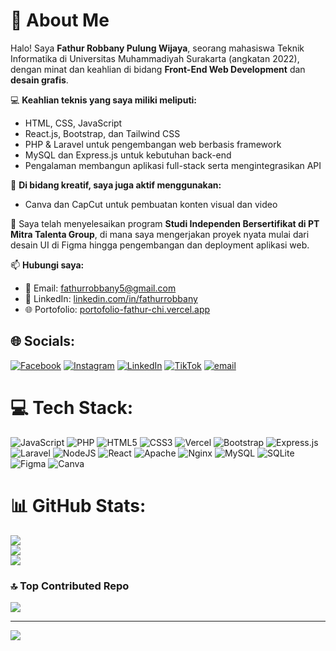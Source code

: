 # 💫 About Me
Halo! Saya **Fathur Robbany Pulung Wijaya**, seorang mahasiswa Teknik Informatika di Universitas Muhammadiyah Surakarta (angkatan 2022), dengan minat dan keahlian di bidang **Front-End Web Development** dan **desain grafis**.

💻 **Keahlian teknis yang saya miliki meliputi:**

- HTML, CSS, JavaScript  
- React.js, Bootstrap, dan Tailwind CSS  
- PHP & Laravel untuk pengembangan web berbasis framework  
- MySQL dan Express.js untuk kebutuhan back-end  
- Pengalaman membangun aplikasi full-stack serta mengintegrasikan API  

🎨 **Di bidang kreatif, saya juga aktif menggunakan:**

- Canva dan CapCut untuk pembuatan konten visual dan video  

🌱 Saya telah menyelesaikan program **Studi Independen Bersertifikat di PT Mitra Talenta Group**, di mana saya mengerjakan proyek nyata mulai dari desain UI di Figma hingga pengembangan dan deployment aplikasi web.

📫 **Hubungi saya:**

- 📧 Email: fathurrobbany5@gmail.com  
- 🔗 LinkedIn: [linkedin.com/in/fathurrobbany](https://www.linkedin.com/in/fathurrobbany/)  
- 🌐 Portofolio: [portofolio-fathur-chi.vercel.app](https://portofolio-fathur-chi.vercel.app/)


## 🌐 Socials:
[![Facebook](https://img.shields.io/badge/Facebook-%231877F2.svg?logo=Facebook&logoColor=white)](https://facebook.com/fathurrobbany) [![Instagram](https://img.shields.io/badge/Instagram-%23E4405F.svg?logo=Instagram&logoColor=white)](https://instagram.com/fathurrobbany_) [![LinkedIn](https://img.shields.io/badge/LinkedIn-%230077B5.svg?logo=linkedin&logoColor=white)](https://linkedin.com/in/fathurrobbany) [![TikTok](https://img.shields.io/badge/TikTok-%23000000.svg?logo=TikTok&logoColor=white)](https://tiktok.com/@pegasusss19) [![email](https://img.shields.io/badge/Email-D14836?logo=gmail&logoColor=white)](mailto:fathurrobbany5@gmail.com) 

# 💻 Tech Stack:
![JavaScript](https://img.shields.io/badge/javascript-%23323330.svg?style=flat&logo=javascript&logoColor=%23F7DF1E) ![PHP](https://img.shields.io/badge/php-%23777BB4.svg?style=flat&logo=php&logoColor=white) ![HTML5](https://img.shields.io/badge/html5-%23E34F26.svg?style=flat&logo=html5&logoColor=white) ![CSS3](https://img.shields.io/badge/css3-%231572B6.svg?style=flat&logo=css3&logoColor=white) ![Vercel](https://img.shields.io/badge/vercel-%23000000.svg?style=flat&logo=vercel&logoColor=white) ![Bootstrap](https://img.shields.io/badge/bootstrap-%238511FA.svg?style=flat&logo=bootstrap&logoColor=white) ![Express.js](https://img.shields.io/badge/express.js-%23404d59.svg?style=flat&logo=express&logoColor=%2361DAFB) ![Laravel](https://img.shields.io/badge/laravel-%23FF2D20.svg?style=flat&logo=laravel&logoColor=white) ![NodeJS](https://img.shields.io/badge/node.js-6DA55F?style=flat&logo=node.js&logoColor=white) ![React](https://img.shields.io/badge/react-%2320232a.svg?style=flat&logo=react&logoColor=%2361DAFB) ![Apache](https://img.shields.io/badge/apache-%23D42029.svg?style=flat&logo=apache&logoColor=white) ![Nginx](https://img.shields.io/badge/nginx-%23009639.svg?style=flat&logo=nginx&logoColor=white) ![MySQL](https://img.shields.io/badge/mysql-4479A1.svg?style=flat&logo=mysql&logoColor=white) ![SQLite](https://img.shields.io/badge/sqlite-%2307405e.svg?style=flat&logo=sqlite&logoColor=white) ![Figma](https://img.shields.io/badge/figma-%23F24E1E.svg?style=flat&logo=figma&logoColor=white) ![Canva](https://img.shields.io/badge/Canva-%2300C4CC.svg?style=flat&logo=Canva&logoColor=white)
# 📊 GitHub Stats:
![](https://github-readme-stats.vercel.app/api?username=fathur1902&theme=blue_navy&hide_border=false&include_all_commits=false&count_private=false)<br/>
![](https://nirzak-streak-stats.vercel.app/?user=fathur1902&theme=blue_navy&hide_border=false)<br/>
![](https://github-readme-stats.vercel.app/api/top-langs/?username=fathur1902&theme=blue_navy&hide_border=false&include_all_commits=false&count_private=false&layout=compact)

### 🔝 Top Contributed Repo
![](https://github-contributor-stats.vercel.app/api?username=fathur1902&limit=5&theme=blue_navy&combine_all_yearly_contributions=true)

---
[![](https://visitcount.itsvg.in/api?id=fathur1902&icon=4&color=0)](https://visitcount.itsvg.in)

<!-- Proudly created with GPRM ( https://gprm.itsvg.in ) -->